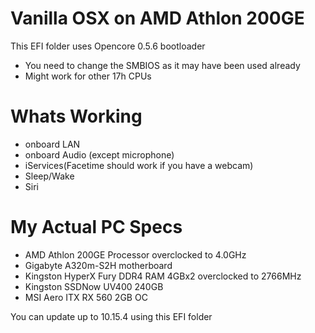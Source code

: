 # Vanilla OSX on AMD Athlon 200GE

This EFI folder uses Opencore 0.5.6 bootloader

  - You need to change the SMBIOS as it may have been used already
  - Might work for other 17h CPUs

# Whats Working

  - onboard LAN
  - onboard Audio (except microphone)
  - iServices(Facetime should work if you have a webcam)
  - Sleep/Wake
  - Siri

# My Actual PC Specs
  - AMD Athlon 200GE Processor overclocked to 4.0GHz
  - Gigabyte A320m-S2H motherboard
  - Kingston HyperX Fury DDR4 RAM 4GBx2 overclocked to 2766MHz
  - Kingston SSDNow UV400 240GB
  - MSI Aero ITX RX 560 2GB OC

You can update up to 10.15.4 using this EFI folder
